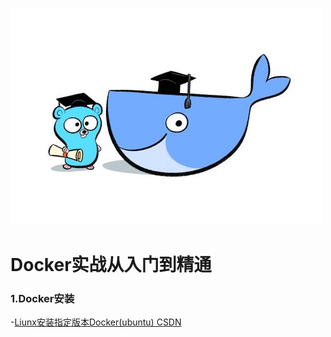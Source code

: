 ![blockchain](https://github.com/cc-man/Docker_Learn/blob/master/ioc/u%3D2180873048%2C124626712%26fm%3D26%26gp%3D0.jpg)
# Docker实战从入门到精通
 ### 1.Docker安装
-[Liunx安装指定版本Docker(ubuntu) CSDN](https://blog.csdn.net/weixin_43397326/article/details/83109433)

